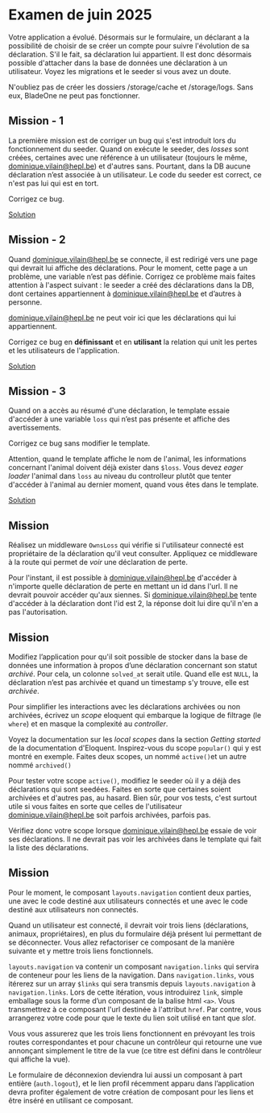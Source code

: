 # Examen de juin 2025

Votre application a évolué. Désormais sur le formulaire, un déclarant a la possibilité de choisir de se créer un compte pour suivre l'évolution de sa déclaration. S'il le fait, sa déclaration lui appartient. Il est donc désormais possible d'attacher dans la base de données une déclaration à un utilisateur. Voyez les migrations et le seeder si vous avez un doute.

N'oubliez pas de créer les dossiers /storage/cache et /storage/logs. Sans eux, BladeOne ne peut pas fonctionner. 



## Mission - 1

La première mission est de corriger un bug qui s'est introduit lors du fonctionnement du seeder. Quand on exécute le seeder, des *losses* sont créées, certaines avec une référence à un utilisateur (toujours le même, dominique.vilain@hepl.be) et d'autres sans. Pourtant, dans la DB aucune déclaration n’est associée à un utilisateur. Le code du seeder est correct, ce n'est pas lui qui est en tort.

Corrigez ce bug.

[Solution](https://github.com/tecg-dcs-2024-2025/examen-2506/pull/2)

## Mission - 2

Quand dominique.vilain@hepl.be se connecte, il est redirigé vers une page qui devrait lui affiche des déclarations. Pour le moment, cette page a un problème, une variable n’est pas définie. Corrigez ce problème mais faites attention à l'aspect suivant : le seeder a créé des déclarations dans la DB, dont certaines appartiennent à dominique.vilain@hepl.be et d’autres à personne. 

dominique.vilain@hepl.be ne peut voir ici que les déclarations qui lui appartiennent. 

Corrigez ce bug en **définissant** et en **utilisant** la relation qui unit les pertes et les utilisateurs de l'application.

[Solution](https://github.com/tecg-dcs-2024-2025/examen-2506/pull/4)

## Mission - 3

Quand on a accès au résumé d'une déclaration, le template essaie d'accéder à une variable `loss` qui n’est pas présente et affiche des avertissements. 

Corrigez ce bug sans modifier le template. 

Attention, quand le template affiche le nom de l'animal, les informations concernant l'animal doivent déjà exister dans `$loss`. Vous devez *eager loader* l'animal dans `loss` au niveau du controlleur plutôt que tenter d'accéder à l'animal au dernier moment, quand vous êtes dans le template.

[Solution](https://github.com/tecg-dcs-2024-2025/examen-2506/pull/6)

## Mission

Réalisez un middleware `OwnsLoss` qui vérifie si l'utilisateur connecté est propriétaire de la déclaration qu'il veut consulter. Appliquez ce middleware à la route qui permet de *voir* une déclaration de perte. 

Pour l'instant, il est possible à dominique.vilain@hepl.be d'accéder à n'importe quelle déclaration de perte en mettant un id dans l'url. Il ne devrait pouvoir accéder qu'aux siennes. Si dominique.vilain@hepl.be tente d'accéder à la déclaration dont l'id est 2, la réponse doit lui dire qu'il n'en a pas l'autorisation.



## Mission

Modifiez l’application pour qu'il soit possible de stocker dans la base de données une information à propos d’une déclaration concernant son statut *archivé*. Pour cela, un colonne `solved_at` serait utile. Quand elle est `NULL`, la déclaration n’est pas archivée et quand un timestamp s'y trouve, elle est *archivée*. 

Pour simplifier les interactions avec les déclarations archivées ou non archivées, écrivez un _scope_ eloquent qui embarque la logique de filtrage (le `where`) et en masque la complexité au _controller_.

Voyez la documentation sur les _local scopes_ dans la section _Getting started_ de la documentation d'Eloquent. Inspirez-vous du scope `popular()` qui y est montré en exemple. Faites deux scopes, un nommé `active()`et un autre nommé `archived()`

Pour tester votre scope `active()`, modifiez le seeder où il y a déjà des déclarations qui sont seedées. Faites en sorte que certaines soient archivées et d'autres pas, au hasard. Bien sûr, pour vos tests, c'est surtout utile si vous faites en sorte que celles de l'utilisateur dominique.vilain@hepl.be soit parfois archivées, parfois pas. 

Vérifiez donc votre scope lorsque dominique.vilain@hepl.be essaie de voir ses déclarations. Il ne devrait pas voir les archivées dans le template qui fait la liste des déclarations. 



## Mission

Pour le moment, le composant `layouts.navigation` contient deux parties, une avec le code destiné aux utilisateurs connectés et une avec le code destiné aux utilisateurs non connectés. 

Quand un utilisateur est connecté, il devrait voir trois liens (déclarations, animaux, propriétaires), en plus du formulaire déjà présent lui permettant de se déconnecter. Vous allez refactoriser ce composant de la manière suivante et y mettre trois liens fonctionnels.

`layouts.navigation` va contenir un composant `navigation.links` qui servira de conteneur pour les liens de la navigation. Dans `navigation.links`, vous itérerez sur un array `$links` qui sera transmis depuis `layouts.navigation` à `navigation.links`. Lors de cette itération, vous introduirez `link`, simple emballage sous la forme d’un composant de la balise html `<a>`. Vous transmettrez à ce composant l'url destinée à l'attribut `href`. Par contre, vous arrangerez votre code pour que le texte du lien soit utilisé en tant que _slot_. 

Vous vous assurerez que les trois liens fonctionnent en prévoyant les trois routes correspondantes et pour chacune un contrôleur qui retourne une vue annonçant simplement le titre de la vue (ce titre est défini dans le contrôleur qui affiche la vue).

Le formulaire de déconnexion deviendra lui aussi un composant à part entière (`auth.logout`), et le lien profil récemment apparu dans l’application devra profiter également de votre création de composant pour les liens et être inséré en utilisant ce composant.
